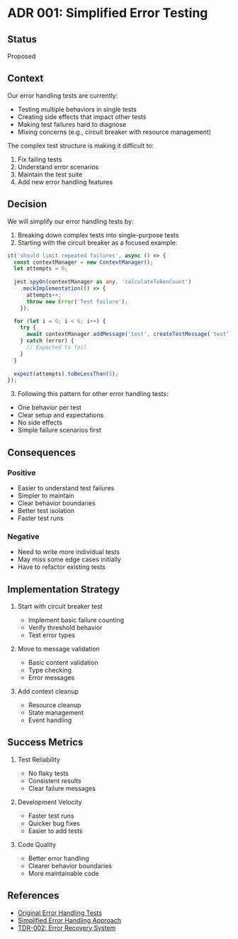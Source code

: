 # ADR 001: Simplified Error Testing

## Status
Proposed

## Context
Our error handling tests are currently:
- Testing multiple behaviors in single tests
- Creating side effects that impact other tests
- Making test failures hard to diagnose
- Mixing concerns (e.g., circuit breaker with resource management)

The complex test structure is making it difficult to:
1. Fix failing tests
2. Understand error scenarios
3. Maintain the test suite
4. Add new error handling features

## Decision
We will simplify our error handling tests by:

1. Breaking down complex tests into single-purpose tests
2. Starting with the circuit breaker as a focused example:
```typescript
it('should limit repeated failures', async () => {
  const contextManager = new ContextManager();
  let attempts = 0;
  
  jest.spyOn(contextManager as any, 'calculateTokenCount')
    .mockImplementation(() => {
      attempts++;
      throw new Error('Test failure');
    });

  for (let i = 0; i < 6; i++) {
    try {
      await contextManager.addMessage('test', createTestMessage('test'));
    } catch (error) {
      // Expected to fail
    }
  }
  
  expect(attempts).toBeLessThan(5);
});
```

3. Following this pattern for other error handling tests:
- One behavior per test
- Clear setup and expectations
- No side effects
- Simple failure scenarios first

## Consequences

### Positive
- Easier to understand test failures
- Simpler to maintain
- Clear behavior boundaries
- Better test isolation
- Faster test runs

### Negative
- Need to write more individual tests
- May miss some edge cases initially
- Have to refactor existing tests

## Implementation Strategy

1. Start with circuit breaker test
   - Implement basic failure counting
   - Verify threshold behavior
   - Test error types

2. Move to message validation
   - Basic content validation
   - Type checking
   - Error messages

3. Add context cleanup
   - Resource cleanup
   - State management
   - Event handling

## Success Metrics

1. Test Reliability
   - No flaky tests
   - Consistent results
   - Clear failure messages

2. Development Velocity
   - Faster test runs
   - Quicker bug fixes
   - Easier to add tests

3. Code Quality
   - Better error handling
   - Clearer behavior boundaries
   - More maintainable code

## References

- [Original Error Handling Tests](../src/lib/llm/providers/resource-manager/__tests__/error-handling.test.ts)
- [Simplified Error Handling Approach](./SIMPLIFIED-ERROR-HANDLING.md)
- [TDR-002: Error Recovery System](./TDR-002-ERROR-RECOVERY.md)
